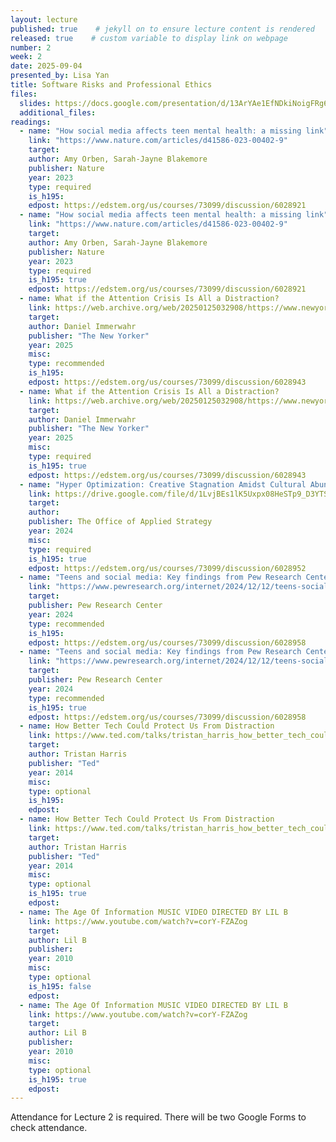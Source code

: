 ```yaml
---
layout: lecture
published: true    # jekyll on to ensure lecture content is rendered
released: true    # custom variable to display link on webpage
number: 2
week: 2
date: 2025-09-04
presented_by: Lisa Yan
title: Software Risks and Professional Ethics
files:
  slides: https://docs.google.com/presentation/d/13ArYAe1EfNDkiNoigFRg6o1ODa1sLXu7Cui_FIH7IBE
  additional_files:
readings: 
  - name: "How social media affects teen mental health: a missing link"
    link: "https://www.nature.com/articles/d41586-023-00402-9"
    target:
    author: Amy Orben, Sarah-Jayne Blakemore
    publisher: Nature
    year: 2023
    type: required
    is_h195: 
    edpost: https://edstem.org/us/courses/73099/discussion/6028921
  - name: "How social media affects teen mental health: a missing link"
    link: "https://www.nature.com/articles/d41586-023-00402-9"
    target:
    author: Amy Orben, Sarah-Jayne Blakemore
    publisher: Nature
    year: 2023
    type: required
    is_h195: true
    edpost: https://edstem.org/us/courses/73099/discussion/6028921
  - name: What if the Attention Crisis Is All a Distraction?
    link: https://web.archive.org/web/20250125032908/https://www.newyorker.com/magazine/2025/01/27/the-sirens-call-chris-hayes-book-review?_sp=52c1b8f3-4e5d-4d88-82ce-1724d5732d1d.1737775139514
    target: 
    author: Daniel Immerwahr
    publisher: "The New Yorker"
    year: 2025
    misc: 
    type: recommended
    is_h195: 
    edpost: https://edstem.org/us/courses/73099/discussion/6028943
  - name: What if the Attention Crisis Is All a Distraction?
    link: https://web.archive.org/web/20250125032908/https://www.newyorker.com/magazine/2025/01/27/the-sirens-call-chris-hayes-book-review?_sp=52c1b8f3-4e5d-4d88-82ce-1724d5732d1d.1737775139514
    target: 
    author: Daniel Immerwahr
    publisher: "The New Yorker"
    year: 2025
    misc: 
    type: required
    is_h195: true
    edpost: https://edstem.org/us/courses/73099/discussion/6028943
  - name: "Hyper Optimization: Creative Stagnation Amidst Cultural Abundance"
    link: https://drive.google.com/file/d/1LvjBEs1lK5Uxpx08HeSTp9_D3YTSVgJZ/view
    target: 
    author: 
    publisher: The Office of Applied Strategy
    year: 2024
    misc: 
    type: required
    is_h195: true
    edpost: https://edstem.org/us/courses/73099/discussion/6028952
  - name: "Teens and social media: Key findings from Pew Research Center surveys"
    link: "https://www.pewresearch.org/internet/2024/12/12/teens-social-media-and-technology-2024/"
    target:
    publisher: Pew Research Center
    year: 2024
    type: recommended
    is_h195: 
    edpost: https://edstem.org/us/courses/73099/discussion/6028958
  - name: "Teens and social media: Key findings from Pew Research Center surveys"
    link: "https://www.pewresearch.org/internet/2024/12/12/teens-social-media-and-technology-2024/"
    target:
    publisher: Pew Research Center
    year: 2024
    type: recommended
    is_h195: true
    edpost: https://edstem.org/us/courses/73099/discussion/6028958
  - name: How Better Tech Could Protect Us From Distraction
    link: https://www.ted.com/talks/tristan_harris_how_better_tech_could_protect_us_from_distraction/up-next
    target: 
    author: Tristan Harris
    publisher: "Ted"
    year: 2014
    misc: 
    type: optional
    is_h195: 
    edpost:
  - name: How Better Tech Could Protect Us From Distraction
    link: https://www.ted.com/talks/tristan_harris_how_better_tech_could_protect_us_from_distraction/up-next
    target: 
    author: Tristan Harris
    publisher: "Ted"
    year: 2014
    misc: 
    type: optional
    is_h195: true
    edpost:    
  - name: The Age Of Information MUSIC VIDEO DIRECTED BY LIL B
    link: https://www.youtube.com/watch?v=corY-FZAZog
    target: 
    author: Lil B
    publisher: 
    year: 2010
    misc: 
    type: optional
    is_h195: false
    edpost:    
  - name: The Age Of Information MUSIC VIDEO DIRECTED BY LIL B
    link: https://www.youtube.com/watch?v=corY-FZAZog
    target: 
    author: Lil B
    publisher: 
    year: 2010
    misc: 
    type: optional
    is_h195: true
    edpost:        
---
```


<!-- information here -->

Attendance for Lecture 2 is required. There will be two Google Forms to check attendance.

